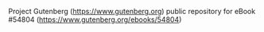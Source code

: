 Project Gutenberg (https://www.gutenberg.org) public repository for
eBook #54804 (https://www.gutenberg.org/ebooks/54804)
